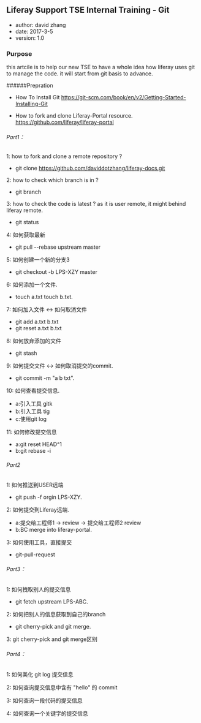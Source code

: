 ## Liferay Support TSE Internal Training - Git ##
* author: david zhang
* date:   2017-3-5
* version: 1.0

### Purpose ###
this artcile is to help our new TSE to have a whole idea how liferay uses git to manage the code. it will start from git basis to advance.




######Prepration
* How To Install Git
  https://git-scm.com/book/en/v2/Getting-Started-Installing-Git

* How to fork and clone Liferay-Portal resource.
  https://github.com/liferay/liferay-portal

######  Part1：

1: how to fork and clone a remote repository ?
  * git clone https://github.com/daviddotzhang/liferay-docs.git

2: how to check which branch is in ?
  * git branch

3: how to check the code is latest ? as it is user remote, it might behind liferay remote.
  * git status

4: 如何获取最新
  * git pull --rebase upstream master

5: 如何创建一个新的分支3
  * git checkout -b LPS-XZY master

6: 如何添加一个文件.
  * touch a.txt touch b.txt.

7: 如何加入文件 <-> 如何取消文件
  * git add a.txt b.txt
  * git reset a.txt b.txt

8: 如何放弃添加的文件
  * git stash

9: 如何提交文件 <-> 如何取消提交的commit.
  * git commit -m "a b txt".

10: 如何查看提交信息.
  *  a:引入工具 gitk
  *  b:引入工具 tig
  *  c:使用git log

11: 如何修改提交信息
  *  a:git reset HEAD^1
  *  b:git rebase -i

######  Part2

1: 如何推送到USER远端
  * git push -f orgin LPS-XZY.

2: 如何提交到Liferay远端.
  * a:提交给工程师1 -> review -> 提交给工程师2 review
  * b:BC merge into liferay-portal.
	
3: 如何使用工具，直接提交
  * git-pull-request

######  Part3：
1: 如何拽取别人的提交信息
  * git fetch upstream LPS-ABC.

2: 如何把别人的信息获取到自己的branch
  * git cherry-pick and git merge.

3: git cherry-pick and git merge区别

######  Part4：
1: 如何美化 git log 提交信息

2: 如何查询提交信息中含有 "hello" 的 commit

3: 如何查询一段代码的提交信息

4: 如何查询一个关键字的提交信息
